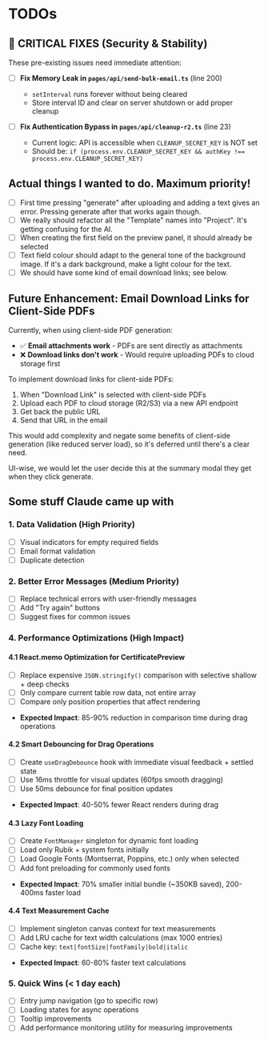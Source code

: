 # TODOs 

## 🔴 CRITICAL FIXES (Security & Stability)

These pre-existing issues need immediate attention:

- [ ] **Fix Memory Leak in `pages/api/send-bulk-email.ts`** (line 200)
  - `setInterval` runs forever without being cleared
  - Store interval ID and clear on server shutdown or add proper cleanup
  
- [ ] **Fix Authentication Bypass in `pages/api/cleanup-r2.ts`** (line 23)
  - Current logic: API is accessible when `CLEANUP_SECRET_KEY` is NOT set
  - Should be: `if (process.env.CLEANUP_SECRET_KEY && authKey !== process.env.CLEANUP_SECRET_KEY)`

## Actual things I wanted to do. Maximum priority!

- [ ] First time pressing "generate" after uploading and adding a text gives an error. Pressing generate after that works again though. 
- [ ] We really should refactor all the "Template" names into "Project". It's getting confusing for the AI. 
- [ ] When creating the first field on the preview panel, it should already be selected
- [ ] Text field colour should adapt to the general tone of the background image. If it's a dark background, make a light colour for the text. 
- [ ] We should have some kind of email download links; see below. 

## Future Enhancement: Email Download Links for Client-Side PDFs

Currently, when using client-side PDF generation:
- ✅ **Email attachments work** - PDFs are sent directly as attachments
- ❌ **Download links don't work** - Would require uploading PDFs to cloud storage first

To implement download links for client-side PDFs:
1. When "Download Link" is selected with client-side PDFs
2. Upload each PDF to cloud storage (R2/S3) via a new API endpoint
3. Get back the public URL
4. Send that URL in the email

This would add complexity and negate some benefits of client-side generation (like reduced server load), so it's deferred until there's a clear need. 

UI-wise, we would let the user decide this at the summary modal they get when they click generate. 

## Some stuff Claude came up with 

### 1. Data Validation (High Priority)
- [ ] Visual indicators for empty required fields
- [ ] Email format validation
- [ ] Duplicate detection

### 2. Better Error Messages (Medium Priority)
- [ ] Replace technical errors with user-friendly messages
- [ ] Add "Try again" buttons
- [ ] Suggest fixes for common issues

### 4. Performance Optimizations (High Impact)

#### 4.1 React.memo Optimization for CertificatePreview
- [ ] Replace expensive `JSON.stringify()` comparison with selective shallow + deep checks
- [ ] Only compare current table row data, not entire array
- [ ] Compare only position properties that affect rendering
- **Expected Impact**: 85-90% reduction in comparison time during drag operations

#### 4.2 Smart Debouncing for Drag Operations
- [ ] Create `useDragDebounce` hook with immediate visual feedback + settled state
- [ ] Use 16ms throttle for visual updates (60fps smooth dragging)
- [ ] Use 50ms debounce for final position updates
- **Expected Impact**: 40-50% fewer React renders during drag

#### 4.3 Lazy Font Loading
- [ ] Create `FontManager` singleton for dynamic font loading
- [ ] Load only Rubik + system fonts initially
- [ ] Load Google Fonts (Montserrat, Poppins, etc.) only when selected
- [ ] Add font preloading for commonly used fonts
- **Expected Impact**: 70% smaller initial bundle (~350KB saved), 200-400ms faster load

#### 4.4 Text Measurement Cache
- [ ] Implement singleton canvas context for text measurements
- [ ] Add LRU cache for text width calculations (max 1000 entries)
- [ ] Cache key: `text|fontSize|fontFamily|bold|italic`
- **Expected Impact**: 60-80% faster text calculations

### 5. Quick Wins (< 1 day each)
- [ ] Entry jump navigation (go to specific row)
- [ ] Loading states for async operations
- [ ] Tooltip improvements
- [ ] Add performance monitoring utility for measuring improvements
